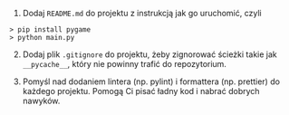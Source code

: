 1. Dodaj `README.md` do projektu z instrukcją jak go uruchomić, czyli

```
> pip install pygame
> python main.py
```

2. Dodaj plik `.gitignore` do projektu, żeby zignorować ścieżki takie jak `__pycache__`, który nie powinny trafić do repozytorium.

3. Pomyśl nad dodaniem lintera (np. pylint) i formattera (np. prettier) do każdego projektu. Pomogą Ci pisać ładny kod i nabrać dobrych nawyków.
